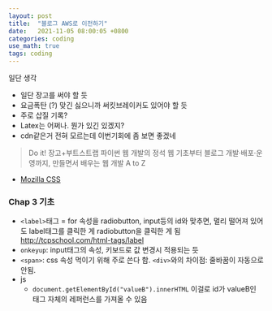 ```yaml
---
layout: post
title:  "블로그 AWS로 이전하기"
date:   2021-11-05 08:00:05 +0800
categories: coding
use_math: true
tags: coding
---
```


일단 생각
- 일단 장고를 써야 할 듯
- 요금폭탄 (?) 맞긴 싫으니까 써킷브레이커도 있어야 할 듯
- 주로 삽질 기록?
- Latex는 어쩌나. 뭔가 있긴 있겠지?
- cdn같은거 전혀 모르는데 이번기회에 좀 보면 좋겠네

> Do it! 장고+부트스트랩 파이썬 웹 개발의 정석 웹 기초부터 블로그 개발·배포·운영까지, 만들면서 배우는 웹 개발 A to Z

- <a href="https://developer.mozilla.org/en-US/docs/Web/CSS" target="_blank">Mozilla CSS</a>

### Chap 3 기초
- `<label>`태그 = for 속성을 radiobutton, input등의 id와 맞추면, 멀리 떨어져 있어도 label태그를 클릭한 게 radiobutton을 클릭한 게 됨
    <a href="http://tcpschool.com/html-tags/label" target="_blank">http://tcpschool.com/html-tags/label</a>
- `onkeyup`: input태그의 속성, 키보드로 값 변경시 적용되는 듯
- `<span>`: css 속성 먹이기 위해 주로 쓴다 함. `<div>`와의 차이점: 줄바꿈이 자동으로 안됨.
- js
    - `document.getElementById("valueB").innerHTML` 이걸로 id가 valueB인 태그 자체의 레퍼런스를 가져올 수 있음